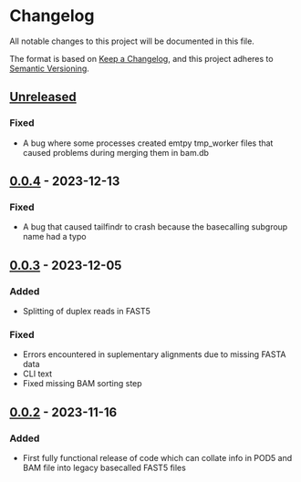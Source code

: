 # Changelog
All notable changes to this project will be documented in this file.

The format is based on [Keep a Changelog](https://keepachangelog.com/en/1.0.0/), and this project adheres to [Semantic Versioning](https://semver.org/spec/v2.0.0.html).

## [Unreleased]
### Fixed
- A bug where some processes created emtpy tmp_worker files that caused problems during merging them in bam.db

## [0.0.4] - 2023-12-13
### Fixed
- A bug that caused tailfindr to crash because the basecalling subgroup name had a typo

## [0.0.3] - 2023-12-05
### Added
- Splitting of duplex reads in FAST5

### Fixed
- Errors encountered in suplementary alignments due to missing FASTA data
- CLI text
- Fixed missing BAM sorting step

## [0.0.2] - 2023-11-16
### Added
- First fully functional release of code which can collate info in POD5 and BAM file into legacy basecalled FAST5 files

[Unreleased]: https://github.com/adnaniazi/fast5_rekindler/compare/0.0.4...master
[0.0.4]: https://github.com/adnaniazi/fast5_rekindler/compare/0.0.3...0.0.4
[0.0.3]: https://github.com/adnaniazi/fast5_rekindler/compare/0.0.2...0.0.3
[0.0.2]: https://github.com/adnaniazi/fast5_rekindler/tree/0.0.2
